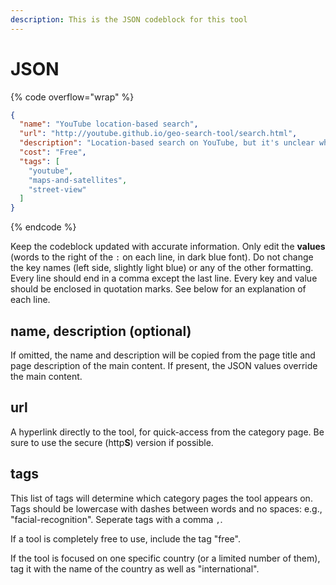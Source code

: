 ```yaml
---
description: This is the JSON codeblock for this tool
---
```


# JSON

{% code overflow="wrap" %}
```json
{
  "name": "YouTube location-based search",
  "url": "http://youtube.github.io/geo-search-tool/search.html",
  "description": "Location-based search on YouTube, but it's unclear whether it shows where it was uploaded, from which server, or only filters on keywords (e.g. “Paris” in title shows up in Paris).",
  "cost": "Free",
  "tags": [
    "youtube",
    "maps-and-satellites",
    "street-view"
  ]
}
```
{% endcode %}

Keep the codeblock updated with accurate information. Only edit the **values** (words to the right of the `:` on each line, in dark blue font). Do not change the key names (left side, slightly light blue) or any of the other formatting. Every line should end in a comma except the last line. Every key and value should be enclosed in quotation marks. See below for an explanation of each line.&#x20;

## name, description (optional)

If omitted, the name and description will be copied from the page title and page description of the main content. If present, the JSON values override the main content.

## url

A hyperlink directly to the tool, for quick-access from the category page. Be sure to use the secure (http**S**) version if possible.

## tags

This list of tags will determine which category pages the tool appears on. Tags should be lowercase with dashes between words and no spaces: e.g., "facial-recognition". Seperate tags with a comma `,`.

If a tool is completely free to use, include the tag "free".

If the tool is focused on one specific country (or a limited number of them), tag it with the name of the country as well as "international".

